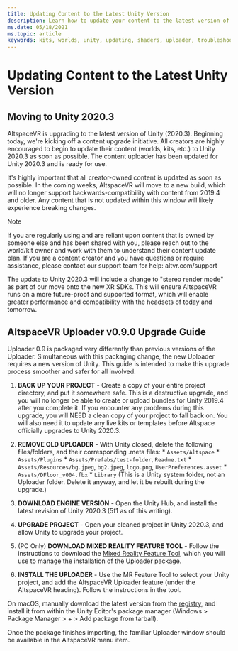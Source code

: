 ```yaml
---
title: Updating Content to the Latest Unity Version
description: Learn how to update your content to the latest version of Unity.
ms.date: 05/18/2021
ms.topic: article
keywords: kits, worlds, unity, updating, shaders, uploader, troubleshooting
---
```


# Updating Content to the Latest Unity Version

## Moving to Unity 2020.3

AltspaceVR is upgrading to the latest version of Unity (2020.3). Beginning today, we're kicking off a content upgrade initiative. All creators are highly encouraged to begin to update their content (worlds, kits, etc.) to Unity 2020.3 as soon as possible. The content uploader has been updated for Unity 2020.3 and is ready for use.

It's highly important that all creator-owned content is updated as soon as possible. In the coming weeks, AltspaceVR will move to a new build, which will no longer support backwards-compatibility with content from 2019.4 and older. Any content that is not updated within this window will likely experience breaking changes.

> [!NOTE]
> If you are regularly using and are reliant upon content that is owned by someone else and has been shared with you, please reach out to the world/kit owner and work with them to understand their content update plan.
> If you are a content creator and you have questions or require assistance, please contact our support team for help: altvr.com/support

The update to Unity 2020.3 will include a change to "stereo render mode" as part of our move onto the new XR SDKs. This will ensure AltspaceVR runs on a more future-proof and supported format, which will enable greater performance and compatibility with the headsets of today and tomorrow.

## AltspaceVR Uploader v0.9.0 Upgrade Guide

Uploader 0.9 is packaged very differently than previous versions of the Uploader. Simultaneous with this packaging change, the new Uploader requires a new version of Unity. This guide is intended to make this upgrade process smoother and safer for all involved.

1. **BACK UP YOUR PROJECT** - Create a copy of your entire project directory, and put it somewhere safe. This is a destructive upgrade, and you will no longer be able to create or upload bundles for Unity 2019.4 after you complete it. If you encounter any problems during this upgrade, you will NEED a clean copy of your project to fall back on. You will also need it to update any live kits or templates before Altspace officially upgrades to Unity 2020.3.

2. **REMOVE OLD UPLOADER** - With Unity closed, delete the following files/folders, and their corresponding .meta files:
        * `Assets/Altspace`
        * `Assets/Plugins`
        * `Assets/Prefabs/test-folder`, `Readme.txt`
        * `Assets/Resources/bg.jpeg`, `bg2.jpeg`, `logo.png`, `UserPreferences.asset`
        * `Assets/DFloor_v004.fbx`
        * `Library` (This is a Unity system folder, not an Uploader folder.
        Delete it anyway, and let it be rebuilt during the upgrade.)

3. **DOWNLOAD ENGINE VERSION** - Open the Unity Hub, and install the latest revision of Unity 2020.3 (5f1 as of this writing).

4. **UPGRADE PROJECT** - Open your cleaned project in Unity 2020.3, and allow Unity to upgrade your project.

5. (PC Only) **DOWNLOAD MIXED REALITY FEATURE TOOL** - Follow the instructions to download the [Mixed Reality Feature Tool](https://docs.microsoft.com/windows/mixed-reality/develop/unity/welcome-to-mr-feature-tool), which you will use to manage the installation of the Uploader package.

6. **INSTALL THE UPLOADER** - Use the MR Feature Tool to select your Unity project, and add the AltspaceVR Uploader feature (under the AltspaceVR heading). Follow the instructions in the tool.

On macOS, manually download the latest version from the [registry](https://dev.azure.com/aipmr/MixedReality-Unity-Packages/_packaging?_a=package&feed=Unity-packages&package=com.microsoft.altspacevr_uploader&protocolType=Npm&version=0.9.0&view=versions), and install it from within the Unity Editor's package manager (Windows > Package Manager > + > Add package from tarball).

Once the package finishes importing, the familiar Uploader window should be
available in the AltspaceVR menu item.
